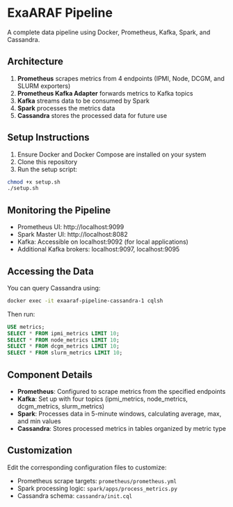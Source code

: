 # ExaARAF Pipeline

A complete data pipeline using Docker, Prometheus, Kafka, Spark, and Cassandra.

## Architecture

1. **Prometheus** scrapes metrics from 4 endpoints (IPMI, Node, DCGM, and SLURM exporters)
2. **Prometheus Kafka Adapter** forwards metrics to Kafka topics
3. **Kafka** streams data to be consumed by Spark
4. **Spark** processes the metrics data
5. **Cassandra** stores the processed data for future use

## Setup Instructions

1. Ensure Docker and Docker Compose are installed on your system
2. Clone this repository
3. Run the setup script:

```bash
chmod +x setup.sh
./setup.sh
```

## Monitoring the Pipeline

- Prometheus UI: http://localhost:9099
- Spark Master UI: http://localhost:8082
- Kafka: Accessible on localhost:9092 (for local applications)
- Additional Kafka brokers: localhost:9097, localhost:9095

## Accessing the Data

You can query Cassandra using:

```bash
docker exec -it exaaraf-pipeline-cassandra-1 cqlsh
```

Then run:

```sql
USE metrics;
SELECT * FROM ipmi_metrics LIMIT 10;
SELECT * FROM node_metrics LIMIT 10;
SELECT * FROM dcgm_metrics LIMIT 10;
SELECT * FROM slurm_metrics LIMIT 10;
```

## Component Details

- **Prometheus**: Configured to scrape metrics from the specified endpoints
- **Kafka**: Set up with four topics (ipmi_metrics, node_metrics, dcgm_metrics, slurm_metrics)
- **Spark**: Processes data in 5-minute windows, calculating average, max, and min values
- **Cassandra**: Stores processed metrics in tables organized by metric type

## Customization

Edit the corresponding configuration files to customize:
- Prometheus scrape targets: `prometheus/prometheus.yml`
- Spark processing logic: `spark/apps/process_metrics.py`
- Cassandra schema: `cassandra/init.cql`
